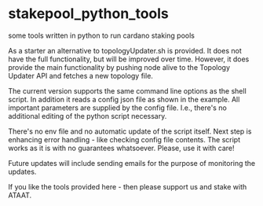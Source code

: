 # stakepool_python_tools
some tools written in python to run cardano staking pools

As a starter an alternative to topologyUpdater.sh is provided. It does not have the full functionality, but will be improved over time. However, it does provide the main functionality by pushing node alive to the Topology Updater API and fetches a new topology file.

The current version supports the same command line options as the shell script. In addition it reads a config json file as shown in the example. All important parameters are supplied by the config file. I.e., there's no additional editing of the python script necessary.

There's no env file and no automatic update of the script itself. Next step is enhancing error handling - like checking config file contents. The script works as it is with no guarantees whatsoever. Please, use it with care!

Future updates will include sending emails for the purpose of monitoring the updates.

If you like the tools provided here - then please support us and stake with ATAAT.
